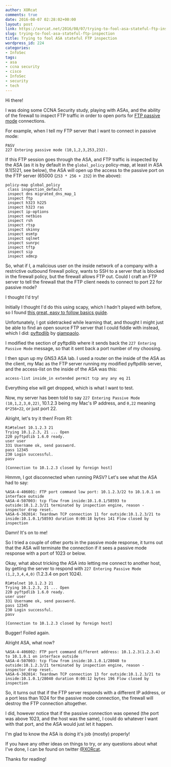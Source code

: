 ```yaml
---
author: XORcat
comments: true
date: 2016-08-07 02:28:02+00:00
layout: post
link: https://xorcat.net/2016/08/07/trying-to-fool-asa-stateful-ftp-inspection/
slug: trying-to-fool-asa-stateful-ftp-inspection
title: Trying to fool ASA stateful FTP inspection
wordpress_id: 224
categories:
- InfoSec
tags:
- asa
- ccna security
- cisco
- InfoSec
- security
- tech
---
```


Hi there!

I was doing some CCNA Security study, playing with ASAs, and the ability of the firewall to inspect FTP traffic in order to open ports for [FTP passive mode](http://slacksite.com/other/ftp.html) connections.

<!-- more -->

For example, when I tell my FTP server that I want to connect in passive mode:

    
    PASV
    227 Entering passive mode (10,1,2,3,253,232).


If this FTP session goes through the ASA, and FTP traffic is inspected by the ASA (as it is by default in the `global_policy` policy-map, at least in ASA 9.1(5)21, see below), the ASA will open up the access to the passive port on the FTP server (65000 (`253 * 256 + 232`) in the above):

    
    policy-map global_policy
     class inspection_default
     inspect dns migrated_dns_map_1
     inspect ftp
     inspect h323 h225
     inspect h323 ras
     inspect ip-options
     inspect netbios
     inspect rsh
     inspect rtsp
     inspect skinny
     inspect esmtp
     inspect sqlnet
     inspect sunrpc
     inspect tftp
     inspect sip
     inspect xdmcp


So, what if I, a malicious user on the inside network of a company with a restrictive outbound firewall policy, wants to SSH to a server that is blocked in the firewall policy, but the firewall allows FTP out. Could I craft an FTP server to tell the firewall that the FTP client needs to connect to port 22 for passive mode?

I thought I'd try!

Initially I thought I'd do this using scapy, which I hadn't played with before, so I found [this great, easy to follow basics guide](https://thepacketgeek.com/series/building-network-tools-with-scapy/).

Unfortunately, I got sidetracked while learning that, and thought I might just be able to find an open source FTP server that I could fiddle with instead, which I did: [pyftpdlib](https://github.com/giampaolo/pyftpdlib) by [giampaolo](https://github.com/giampaolo).

I modified the section of pyftpdlib where it sends back the `227 Entering Passive Mode` message, so that it sent back a port number of my choosing.

I then spun up my GNS3 ASA lab. I used a router on the inside of the ASA as the client, my Mac as the FTP server running my modified pyftpdlib server, and the access-list on the inside of the ASA was this:

    
    access-list inside_in extended permit tcp any any eq 21


Everything else will get dropped, which is what I want to test.

Now, my server has been told to say `227 Entering Passive Mode (10,1,2,3,0,22)`, 10.1.2.3 being my Mac's IP address, and `0,22` meaning `0*256+22`, or just port 22.

Alright, let's try it then! From R1:

    
    R1#telnet 10.1.2.3 21
    Trying 10.1.2.3, 21 ... Open
    220 pyftpdlib 1.6.0 ready.
    user user
    331 Username ok, send password.
    pass 12345
    230 Login successful.
    pasv
    
    [Connection to 10.1.2.3 closed by foreign host]


Hmmm, I got disconnected when running PASV? Let's see what the ASA had to say:

    
    %ASA-4-406001: FTP port command low port: 10.1.2.3/22 to 10.1.0.1 on interface outside
    %ASA-4-507003: tcp flow from inside:10.1.0.1/58593 to outside:10.1.2.3/21 terminated by inspection engine, reason - inspector drop reset.
    %ASA-6-302014: Teardown TCP connection 11 for outside:10.1.2.3/21 to inside:10.1.0.1/58593 duration 0:00:18 bytes 141 Flow closed by inspection


Damn! It's on to me!

So I tried a couple of other ports in the passive mode response, it turns out that the ASA will terminate the connection if it sees a passive mode response with a port of 1023 or below.

Okay, what about tricking the ASA into letting me connect to another host, by getting the server to respond with `227 Entering Passive Mode (1,2,3,4,4,0)` (1.2.3.4 on port 1024).

    
    R1#telnet 10.1.2.3 21
    Trying 10.1.2.3, 21 ... Open
    220 pyftpdlib 1.6.0 ready.
    user user
    331 Username ok, send password.
    pass 12345
    230 Login successful.
    pasv
    
    [Connection to 10.1.2.3 closed by foreign host]


Bugger! Foiled again.

Alright ASA, what now?

    
    %ASA-4-406002: FTP port command different address: 10.1.2.3(1.2.3.4) to 10.1.0.1 on interface outside
    %ASA-4-507003: tcp flow from inside:10.1.0.1/28040 to outside:10.1.2.3/21 terminated by inspection engine, reason - inspector drop reset.
    %ASA-6-302014: Teardown TCP connection 13 for outside:10.1.2.3/21 to inside:10.1.0.1/28040 duration 0:00:12 bytes 196 Flow closed by inspection


So, it turns out that if the FTP server responds with a different IP address, or a port less than 1024 for the passive mode connection, the firewall will destroy the FTP connection altogether.

I did, however notice that if the passive connection was opened (the port was above 1023, and the host was the same), I could do whatever I want with that port, and the ASA would just let it happen.

I'm glad to know the ASA is doing it's job (mostly) properly!

If you have any other ideas on things to try, or any questions about what I've done, I can be found on twitter [@XORcat](https://twitter.com/XORcat).

Thanks for reading!
